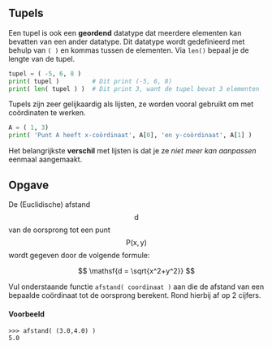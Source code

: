 ## Tupels

Een tupel is ook een **geordend** datatype dat meerdere elementen kan bevatten van een ander datatype. Dit datatype wordt gedefinieerd met behulp van `( )` en kommas tussen de elementen. Via `len()` bepaal je de lengte van de tupel. 

```python
tupel = ( -5, 6, 8 )
print( tupel )         # Dit print (-5, 6, 8)
print( len( tupel ) )  # Dit print 3, want de tupel bevat 3 elementen
```

Tupels zijn zeer gelijkaardig als lijsten, ze worden vooral gebruikt om met coördinaten te werken.

```python
A = ( 1, 3)
print( 'Punt A heeft x-coördinaat', A[0], 'en y-coördinaat', A[1] )
```

Het belangrijkste **verschil** met lijsten is dat je ze *niet meer kan aanpassen* eenmaal aangemaakt.


## Opgave
De (Euclidische) afstand $$\mathsf{d}$$ van de oorsprong tot een punt $$\mathsf{P(x,y)}$$ wordt gegeven door de volgende formule:

$$
    \mathsf{d = \sqrt{x^2+y^2}}
$$

Vul onderstaande functie `afstand( coordinaat )` aan die de afstand van een bepaalde coördinaat tot de oorsprong berekent. Rond hierbij af op 2 cijfers.

#### Voorbeeld

```
>>> afstand( (3.0,4.0) )
5.0
```
